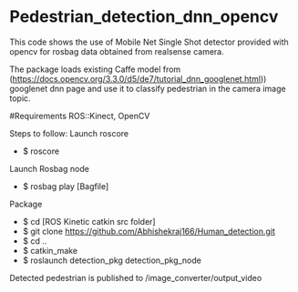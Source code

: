 # Pedestrian_detection_dnn_opencv
This code shows the use of Mobile Net Single Shot detector provided with opencv for rosbag data obtained from realsense camera. 

The package loads existing Caffe model from (https://docs.opencv.org/3.3.0/d5/de7/tutorial_dnn_googlenet.html)) googlenet dnn page and use it to classify pedestrian in the camera image topic. 

#Requirements
ROS::Kinect, OpenCV

Steps to follow: 
Launch roscore
* $ roscore

Launch Rosbag node
* $ rosbag play [Bagfile]

Package
* $ cd [ROS Kinetic catkin src folder]
* $ git clone https://github.com/Abhishekraj166/Human_detection.git
* $ cd ..
* $ catkin_make
* $ roslaunch detection_pkg detection_pkg_node

Detected pedestrian is published to /image_converter/output_video
